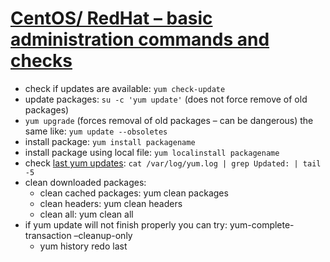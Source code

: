 # [CentOS/ RedHat – basic administration commands and checks](http://linux.freeideas.cz/subdom/linux/centos-redhat-basic-administration-commands-and-checks/ "Permalink to CentOS/ RedHat – basic administration commands and checks")


* check if updates are available: `yum check-update`
* update packages: `su -c 'yum update'`
  (does not force remove of old packages)
* `yum upgrade`
  (forces removal of old packages – can be dangerous)
  the same like: `yum update --obsoletes`
* install package: `yum install packagename`
* install package using local file: `yum localinstall packagename`
* check [last yum updates](https://unix.stackexchange.com/questions/224627/find-last-time-yum-update-was-run): `cat /var/log/yum.log | grep Updated: | tail -5`
* clean downloaded packages:
  * clean cached packages: yum clean packages
  * clean headers: yum clean headers
  * clean all: yum clean all
* if yum update will not finish properly you can try: yum-complete-transaction –cleanup-only
  + yum history redo last
